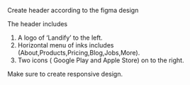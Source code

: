 Create header according to the figma design  

The header includes

1. A logo of ‘Landify’ to the left.
2. Horizontal menu of inks includes (About,Products,Pricing,Blog,Jobs,More).
3. Two icons ( Google Play and Apple Store) on to the right.

Make sure to create responsive design.
